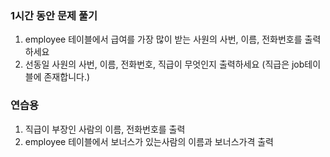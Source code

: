 ### 1시간 동안 문제 풀기

1. employee 테이블에서 급여를 가장 많이 받는 사원의 사번, 이름,  전화번호를 출력하세요
2. 선동일 사원의 사번, 이름,  전화번호, 직급이 무엇인지 출력하세요 (직급은 job테이블에 존재합니다.)
### 연습용
1. 직급이 부장인 사람의 이름, 전화번호를 출력
2. employee 테이블에서 보너스가 있는사람의 이름과 보너스가격 출력